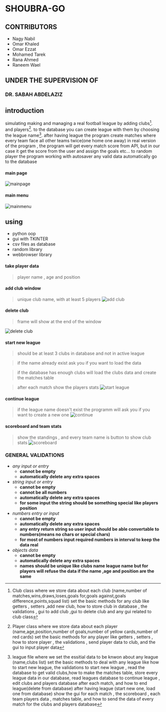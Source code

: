 # SHOUBRA-GO

## **CONTRIBUTORS**
* Nagy Nabil
* Omar Khaled
* Omar Ezzat
* Mohamed Tarek
* Rana Ahmed
* Raneem Wael

## UNDER THE SUPERVISION OF
### DR. SABAH ABDELAZIZ

## introduction 
simulating making and managing a real football league
by adding clubs[^club]. and players[^player]. to the database you can create league with them by choosing the league name[^league].
after having league the program create matches where every team face all other teams twice(one home one away)
in real version of the program , the program will get every match score from API, but in our case it get the score from the user and assign the goals etc... to random player
the program working with autosaver any valid data automatically go to the database

#### main page
![mainpage](https://github.com/nagy-nabil/SHOUBRA-GO/blob/main/images/mainpage.jpg)

#### main menu
![mainmenu](https://github.com/nagy-nabil/SHOUBRA-GO/blob/main/images/mainmenu.jpg)
## using
* python oop
* gui with TKINTER
* csv files as database
* random library
* webbrowser library

[^player]: Player class where we store data about each player (name,age,position,number of goals,number of yellow cards,number of red cards)
set the basic methods for any player like getters , setters , how to store player , the validations , send player data to club, and the gui to input player data

#### take player data
> player name , age and position

[^club]: Club class where we store data about each club (name,number of matches,wins,draws,loses,goals for,goals against,goals difference,points,squad list)
set the basic methods for any club like getters , setters ,add new club,  how to store club in database , the validations , gui to add club ,gui to delete club and any gui related to club class
#### add club window 
> unique club name, with at least 5 players
![add club](https://github.com/nagy-nabil/SHOUBRA-GO/blob/main/images/addclub.jpg)

#### delete club
>frame will show at the end of the window

![delete club](https://github.com/nagy-nabil/SHOUBRA-GO/blob/main/images/delete%20club.jpg)

[^league]: league file where we set the essitial data to be knwon about any league (name,clubs list)
set the basic methods to deal with any league like how to start new league, the validations to start new league , read the database to get valid clubs,how to make the matches table, store every league data in our database, read leagues database to continue league , edit clubs and players database after each match, and how to end league(delete from database)
after having league (start new one, load one from database)
show the gui for each match , the scoreboard , each team players data , matches table, and how to send the data of every match for the clubs and players database
#### start new league
> should be at least 3 clubs in database and not in active league

> if the name already exist ask you if you want to load the data

> if the database has enough clubs will load the clubs data and create the matches table

> after each match show the players stats
![start league](https://github.com/nagy-nabil/SHOUBRA-GO/blob/main/images/startleague.jpg)

#### continue league
>if the league name doesn't exist the programm will ask you if you want to create a new one
![continue](https://github.com/nagy-nabil/SHOUBRA-GO/blob/main/images/continueleague.jpg)

#### scoreboard and team stats
>show the standings , and every team name is button to show club stats
![scoreboard](https://github.com/nagy-nabil/SHOUBRA-GO/blob/main/images/playersdata.jpg)
### GENERAL VALIDATIONS
* *any input or entry*
    * **cannot be empty**  
    * **automatically delete any extra spaces**
* *string input or entry*
    * **cannot be empty**
    * **cannot be all numbers**  
    * **automatically delete any extra spaces**
    * **for some input the string should be something special like players position**
* *numbers entry or input*
    * **cannot be empty**  
    * **automatically delete any extra spaces**
    * **any entry return string so user input should be able convertable to numbers(means no chars or special chars)**
    * **for most of numbers input required numbers in interval to keep the data real**
* *objects data*
    * **cannot be empty**  
    * **automatically delete any extra spaces**
    * **names should be unique like clubs name league name but for players will refuse the data if the name ,age and position are the same**
